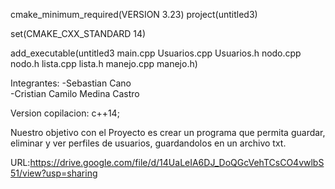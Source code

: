 

cmake_minimum_required(VERSION 3.23)
project(untitled3)

set(CMAKE_CXX_STANDARD 14)

add_executable(untitled3 main.cpp Usuarios.cpp Usuarios.h nodo.cpp nodo.h lista.cpp lista.h manejo.cpp manejo.h)


Integrantes: -Sebastian Cano <br>
-Cristian Camilo Medina Castro

Version copilacion: c++14;

Nuestro objetivo con el Proyecto es crear un programa que permita guardar, eliminar y ver perfiles de usuarios, guardandolos en un archivo txt.

URL:https://drive.google.com/file/d/14UaLeIA6DJ_DoQGcVehTCsCO4vwlbS51/view?usp=sharing
